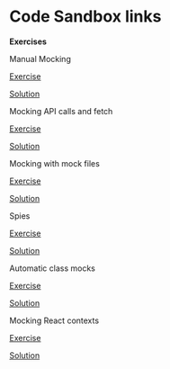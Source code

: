 # Code Sandbox links

**Exercises**

Manual Mocking

[Exercise](https://codesandbox.io/p/sandbox/github/bitovi/trainings/tree/main/practical-react-unit-testing-with-jest-mocks-and-spies/Exercise1/problem?file=src/Select.test.tsx)

[Solution](https://codesandbox.io/p/sandbox/github/bitovi/trainings/tree/main/practical-react-unit-testing-with-jest-mocks-and-spies/Exercise1/solution?file=src/Select.test.tsx)

Mocking API calls and fetch

[Exercise](https://codesandbox.io/p/sandbox/github/bitovi/trainings/tree/main/practical-react-unit-testing-with-jest-mocks-and-spies/Exercise2/problem?file=/src/endpoints/get-data.test.ts)

[Solution](https://codesandbox.io/p/sandbox/github/bitovi/trainings/tree/main/practical-react-unit-testing-with-jest-mocks-and-spies/Exercise2/solution?file=/src/endpoints/get-data.test.ts)

Mocking with mock files

[Exercise](https://codesandbox.io/p/sandbox/github/bitovi/trainings/tree/main/practical-react-unit-testing-with-jest-mocks-and-spies/Exercise3/problem?file=/src/getDefaultSelectOptions.test.tsx)

[Solution](https://codesandbox.io/p/sandbox/github/bitovi/trainings/tree/main/practical-react-unit-testing-with-jest-mocks-and-spies/Exercise3/solution?file=/src/getDefaultSelectOptions.test.tsx)

Spies

[Exercise](https://codesandbox.io/p/sandbox/github/bitovi/trainings/tree/main/practical-react-unit-testing-with-jest-mocks-and-spies/Exercise4/problem?file=/src/VideoPlayer.test.ts)

[Solution](https://codesandbox.io/p/sandbox/github/bitovi/trainings/tree/main/practical-react-unit-testing-with-jest-mocks-and-spies/Exercise4/solution?file=/src/VideoPlayer.test.ts)

Automatic class mocks

[Exercise](https://codesandbox.io/p/sandbox/github/bitovi/trainings/tree/main/practical-react-unit-testing-with-jest-mocks-and-spies/Exercise5/problem?file=/src/Vehicle.test.ts)

[Solution](https://codesandbox.io/p/sandbox/github/bitovi/trainings/tree/main/practical-react-unit-testing-with-jest-mocks-and-spies/Exercise5/solution?file=/src/Vehicle.test.ts)

Mocking React contexts

[Exercise](https://codesandbox.io/p/sandbox/github/bitovi/trainings/tree/main/practical-react-unit-testing-with-jest-mocks-and-spies/Exercise6/problem?file=/src/useYears.test.ts)

[Solution](https://codesandbox.io/p/sandbox/github/bitovi/trainings/tree/main/practical-react-unit-testing-with-jest-mocks-and-spies/Exercise6/solution?file=/src/useYears.test.ts)

